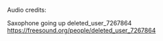 Audio credits:

Saxophone going up
deleted_user_7267864
https://freesound.org/people/deleted_user_7267864
